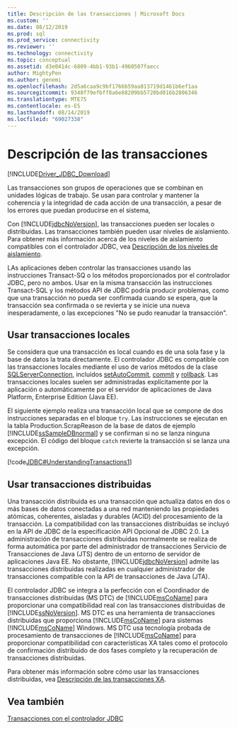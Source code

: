 ```yaml
---
title: Descripción de las transacciones | Microsoft Docs
ms.custom: ''
ms.date: 08/12/2019
ms.prod: sql
ms.prod_service: connectivity
ms.reviewer: ''
ms.technology: connectivity
ms.topic: conceptual
ms.assetid: d3e0414c-6809-4bb1-93b1-4960507faecc
author: MightyPen
ms.author: genemi
ms.openlocfilehash: 2d5a6caa9c9bf1766b59aa813719d1461b6ef1aa
ms.sourcegitcommit: 9348f79efbff8a6e88209bb5720bd016b2806346
ms.translationtype: MTE75
ms.contentlocale: es-ES
ms.lasthandoff: 08/14/2019
ms.locfileid: "69027338"
---
```

# <a name="understanding-transactions"></a>Descripción de las transacciones

[!INCLUDE[Driver_JDBC_Download](../../includes/driver_jdbc_download.md)]

Las transacciones son grupos de operaciones que se combinan en unidades lógicas de trabajo. Se usan para controlar y mantener la coherencia y la integridad de cada acción de una transacción, a pesar de los errores que puedan producirse en el sistema,

Con [!INCLUDE[jdbcNoVersion](../../includes/jdbcnoversion_md.md)], las transacciones pueden ser locales o distribuidas. Las transacciones también pueden usar niveles de aislamiento. Para obtener más información acerca de los niveles de aislamiento compatibles con el controlador JDBC, vea [Descripción de los niveles de aislamiento](../../connect/jdbc/understanding-isolation-levels.md).

LAs aplicaciones deben controlar las transacciones usando las instrucciones Transact-SQ o los métodos proporcionados por el controlador JDBC, pero no ambos. Usar en la misma transacción las instrucciones Transact-SQL y los métodos API de JDBC podría producir problemas, como que una transacción no pueda ser confirmada cuando se espera, que la transacción sea confirmada o se revierta y se inicie una nueva inesperadamente, o las excepciones "No se pudo reanudar la transacción".

## <a name="using-local-transactions"></a>Usar transacciones locales

Se considera que una transacción es local cuando es de una sola fase y la base de datos la trata directamente. El controlador JDBC es compatible con las transacciones locales mediante el uso de varios métodos de la clase [SQLServerConnection](../../connect/jdbc/reference/sqlserverconnection-class.md), incluidos [setAutoCommit](../../connect/jdbc/reference/setautocommit-method-sqlserverconnection.md), [commit](../../connect/jdbc/reference/commit-method-sqlserverconnection.md) y [rollback](../../connect/jdbc/reference/rollback-method.md). Las transacciones locales suelen ser administradas explícitamente por la aplicación o automáticamente por el servidor de aplicaciones de Java Platform, Enterprise Edition (Java EE).

El siguiente ejemplo realiza una transacción local que se compone de dos instrucciones separadas en el bloque `try`. Las instrucciones se ejecutan en la tabla Production.ScrapReason de la base de datos de ejemplo [!INCLUDE[ssSampleDBnormal](../../includes/sssampledbnormal_md.md)] y se confirman si no se lanza ninguna excepción. El código del bloque `catch` revierte la transacción si se lanza una excepción.

[!code[JDBC#UnderstandingTransactions1](../../connect/jdbc/codesnippet/Java/understanding-transactions_1.java)]

## <a name="using-distributed-transactions"></a>Usar transacciones distribuidas

Una transacción distribuida es una transacción que actualiza datos en dos o más bases de datos conectadas a una red manteniendo las propiedades atómicas, coherentes, aisladas y durables (ACID) del procesamiento de la transacción. La compatibilidad con las transacciones distribuidas se incluyó en la API de JDBC de la especificación API Opcional de JDBC 2.0. La administración de transacciones distribuidas normalmente se realiza de forma automática por parte del administrador de transacciones Servicio de Transacciones de Java (JTS) dentro de un entorno de servidor de aplicaciones Java EE. No obstante, [!INCLUDE[jdbcNoVersion](../../includes/jdbcnoversion_md.md)] admite las transacciones distribuidas realizadas en cualquier administrador de transacciones compatible con la API de transacciones de Java (JTA).

El controlador JDBC se integra a la perfección con el Coordinador de transacciones distribuidas (MS DTC) de [!INCLUDE[msCoName](../../includes/msconame_md.md)] para proporcionar una compatibilidad real con las transacciones distribuidas de [!INCLUDE[ssNoVersion](../../includes/ssnoversion-md.md)]. MS DTC es una herramienta de transacciones distribuidas que proporciona [!INCLUDE[msCoName](../../includes/msconame_md.md)] para sistemas [!INCLUDE[msCoName](../../includes/msconame_md.md)] Windows. MS DTC usa tecnología probada de procesamiento de transacciones de [!INCLUDE[msCoName](../../includes/msconame_md.md)] para proporcionar compatibilidad con características XA tales como el protocolo de confirmación distribuido de dos fases completo y la recuperación de transacciones distribuidas.

Para obtener más información sobre cómo usar las transacciones distribuidas, vea [Descripción de las transacciones XA](../../connect/jdbc/understanding-xa-transactions.md).

## <a name="see-also"></a>Vea también

[Transacciones con el controlador JDBC](../../connect/jdbc/performing-transactions-with-the-jdbc-driver.md)
